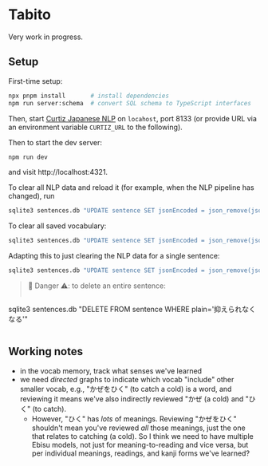 # Tabito

Very work in progress.

## Setup
First-time setup:
```sh
npx pnpm install       # install dependencies
npm run server:schema  # convert SQL schema to TypeScript interfaces
```

Then, start [Curtiz Japanese NLP](https://github.com/fasiha/curtiz-japanese-nlp) on `locahost`, port 8133 (or provide URL via an environment variable `CURTIZ_URL` to the following).

Then to start the dev server:
```sh
npm run dev
```
and visit http://localhost:4321.

To clear all NLP data and reload it (for example, when the NLP pipeline has changed), run
```sh
sqlite3 sentences.db "UPDATE sentence SET jsonEncoded = json_remove(jsonEncoded, '$.nlp')" && npm run dev
```
To clear all saved vocabulary:
```sh
sqlite3 sentences.db "UPDATE sentence SET jsonEncoded = json_remove(jsonEncoded, '$.vocab')" && npm run dev
```

Adapting this to just clearing the NLP data for a single sentence:
```sh
sqlite3 sentences.db "UPDATE sentence SET jsonEncoded = json_remove(jsonEncoded, '$.nlp') WHERE plain='なにか調べものをしに来たのか'" && npm run dev
```

> 🚨 Danger ⚠️: to delete an entire sentence:
> ```sh
  sqlite3 sentences.db "DELETE FROM sentence WHERE plain='抑えられなくなる'"
> ```

## Working notes

- in the vocab memory, track what senses we've learned
- we need *directed* graphs to indicate which vocab "include" other smaller vocab, e.g., "かぜをひく" (to catch a cold) is a word, and reviewing it means we've also indirectly reviewed "かぜ (a cold) and "ひく" (to catch).
  - However, "ひく" has *lots* of meanings. Reviewing "かぜをひく" shouldn't mean you've reviewed *all* those meanings, just the one that relates to catching (a cold). So I think we need to have multiple Ebisu models, not just for meaning-to-reading and vice versa, but per individual meanings, readings, and kanji forms we've learned?